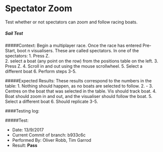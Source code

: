 # Spectator Zoom 
Test whether or not spectators can zoom and follow racing boats.

##### Sail Test
#####Context:
    Begin a multiplayer race.
    Once the race has entered Pre-Start, boot n visualisers. These are called spectators.
    In one of the spectators:
        1. Press Z.  
        2. select a boat (any point on the row) from the positions table on the left. 
        3. Press Z.
        4. Scroll in and out using the mouse scrollwheel.
        5. Select a different boat
        6. Perform steps 3-5.
    
#####Expected Results:
    These results correspond to the numbers in the table:
        1. Nothing should happen, as no boats are selected to follow.
        2. - 
        3. Centres on the boat that was selected in the table. Vis should track boat.
        4. Boat should zoom in and out, and the visualiser should follow the boat. 
        5. Select a different boat
        6. Should replicate 3-5.

####Testing log:

#####Test:
   
- Date: 13/9/2017
- Current Commit of branch: b933c6c
- Performed By: Oliver Robb, Tim Garrod
- Result: **Pass**


    
